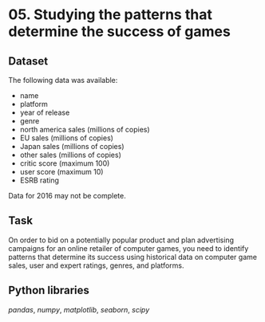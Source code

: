 # 05. Studying the patterns that determine the success of games


## Dataset

The following data was available:

* name
* platform
* year of release
* genre
* north america sales (millions of copies)
* EU sales (millions of copies)
* Japan sales (millions of copies)
* other sales (millions of copies)
* critic score (maximum 100)
* user score (maximum 10)
* ESRB rating

Data for 2016 may not be complete.

## Task

On order to bid on a potentially popular product and plan advertising campaigns for an online retailer of computer games, you need to identify patterns that determine its success using historical data on computer game sales, user and expert ratings, genres, and platforms.  

## Python libraries

*pandas*, *numpy*, *matplotlib*, *seaborn*, *scipy*
